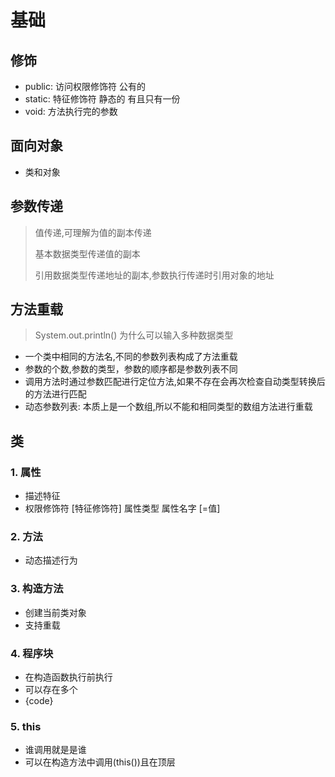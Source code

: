 # 基础



## 修饰

- public: 访问权限修饰符 公有的
- static: 特征修饰符 静态的 有且只有一份
- void: 方法执行完的参数


## 面向对象

- 类和对象

## 参数传递

> 值传递,可理解为值的副本传递
>
> 基本数据类型传递值的副本
>
> 引用数据类型传递地址的副本,参数执行传递时引用对象的地址

## 方法重载

> System.out.println() 为什么可以输入多种数据类型

- 一个类中相同的方法名,不同的参数列表构成了方法重载
- 参数的个数,参数的类型，参数的顺序都是参数列表不同
- 调用方法时通过参数匹配进行定位方法,如果不存在会再次检查自动类型转换后的方法进行匹配
- 动态参数列表: 本质上是一个数组,所以不能和相同类型的数组方法进行重载

## 类

### 1. 属性

- 描述特征
- 权限修饰符 [特征修饰符] 属性类型 属性名字 [=值]

### 2. 方法

- 动态描述行为

### 3. 构造方法

- 创建当前类对象
- 支持重载

### 4. 程序块

- 在构造函数执行前执行
- 可以存在多个
- {code}

### 5. this

- 谁调用就是是谁
- 可以在构造方法中调用(this())且在顶层

